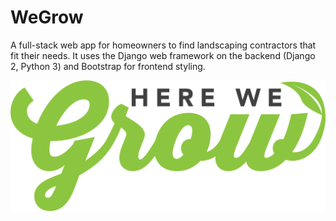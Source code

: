 # WeGrow

A full-stack web app for homeowners to find landscaping contractors that fit their needs. It uses the Django web framework on the backend (Django 2, Python 3) and Bootstrap for frontend styling.

![Logo Image](/static/images/wegrow.png)
